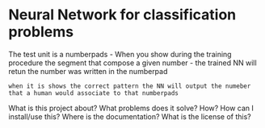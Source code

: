 # Neural Network for classification problems

The test unit is a numberpads
    - When you show during the training procedure the segment that compose a given number 
    - the trained NN will retun the number was written in the numberpad 
    
    when it is shows the correct pattern the NN will output the numeber that a human would associate to that numberpads 


What is this pro­ject about? What prob­lems does it solve? How?
How can I install/​use this?
Where is the doc­u­men­ta­tion?
What is the license of this?
